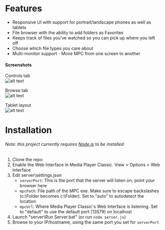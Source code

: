 Features
========
* Responsive UI with support for portrait/landscape phones as well as tablets
* File browser with the ability to add folders as Favorites
* Keeps track of files you've watched so you can pick up where you left off
* Choose which file types you care about
* Multi-monitor support - Move MPC from one screen to another

#### Screenshots
Controls tab
<br />
![alt text](http://i.imgur.com/HtgsgkJ.png "Controls tab - phone in portrait orientation")

Browse tab
<br />
![alt text](http://i.imgur.com/8LCp9Oy.png "File browser")

Tablet layout
<br />
![alt text](http://i.imgur.com/yxJ6ek0.png "Tablet layout")


Installation
============

###### Note: this project currently requires [Node.js](http://nodejs.org) to be installed

1. Clone the repo
2. Enable the Web Interface in Media Player Classic. View > Options > Web Interface
3. Edit server\settings.json
	* `serverPort`: This is the port that the server will listen on; point your browser here
	* `mpcPath`: File path of the MPC exe. Make sure to escape backslashes (c:\Folder becomes c:\\Folder). Set to "auto" to autodetect the location
	* `mpcUrl`: Where Media Player Classic's Web Interface is listening. Set to "default" to use the default port (13579) on localhost
4. Launch "server\Run Server.bat" (or run `node server.js`)
5. Browse to your IP/hostname, using the same port you set for `serverPort`
